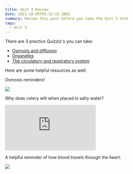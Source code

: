 ```yaml
---
title: Unit 3 Review
date: 2021-10-05T03:32:15.306Z
summary: Review this post before you take the Unit 3 test
tags:
  - Unit 3
---
```

There are 3 practice Quizziz's you can take:

* [Osmosis and diffusion](https://quizizz.com/join?gc=29254942)
* [Organelles](https://quizizz.com/join?gc=05350686)
* [The circulatory and respiratory system](https://quizizz.com/join?gc=26633502)

Here are some helpful resources as well:

Osmosis reminders!

![](https://www.amoebasisters.com/uploads/2/1/9/0/21902384/passive-transport-osmosis-gif-v2_orig.gif)

Why does celery wilt when placed in salty water?

<div class="youtube-container"><iframe class="responsive-iframe" src="https://www.youtube.com/embed/TLhIpjsZIaw" frameborder="0" allow="accelerometer; autoplay; clipboard-write; encrypted-media; gyroscope; picture-in-picture" allowfullscreen></iframe></div>

A helpful reminder of how blood travels through the heart: 

![](https://ctsurgerypatients.org/sites/default/files/styles/news_individual_featured_image/public/The_Heart_New_Labels-450x450.gif?itok=7j7fe-jT)